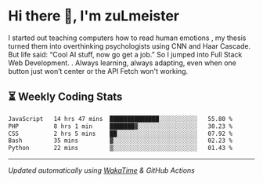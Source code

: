 # Hi there 👋, I'm zuLmeister

I started out teaching computers how to read human emotions , my thesis turned them into overthinking psychologists using CNN and Haar Cascade.
But life said: “Cool AI stuff, now go get a job.” So I jumped into Full Stack Web Development. .
Always learning, always adapting, even when one button just won’t center or the API Fetch won't working.

## ⏳ Weekly Coding Stats
<!--START_SECTION:waka-->

```txt
JavaScript   14 hrs 47 mins  ██████████████░░░░░░░░░░░   55.80 %
PHP          8 hrs 1 min     ███████▓░░░░░░░░░░░░░░░░░   30.23 %
CSS          2 hrs 5 mins    ██░░░░░░░░░░░░░░░░░░░░░░░   07.92 %
Bash         35 mins         ▓░░░░░░░░░░░░░░░░░░░░░░░░   02.23 %
Python       22 mins         ▒░░░░░░░░░░░░░░░░░░░░░░░░   01.43 %
```

<!--END_SECTION:waka-->

---
*Updated automatically using [WakaTime](https://wakatime.com/) & GitHub Actions*
